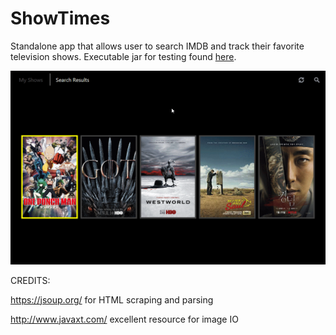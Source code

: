 # ShowTimes
Standalone app that allows user to search IMDB and track their favorite television shows. Executable jar for testing found [here](https://github.com/Cabbler25/ShowTimes/blob/master/sample%20executable%20jar.zip).

![](example.gif)

CREDITS:

https://jsoup.org/ for HTML scraping and parsing

http://www.javaxt.com/ excellent resource for image IO
